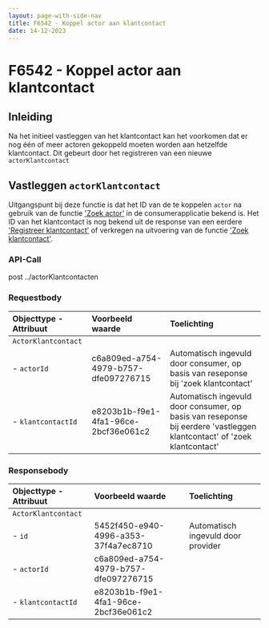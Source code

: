 ```yaml
---
layout: page-with-side-nav
title: F6542 - Koppel actor aan klantcontact
date: 14-12-2023
---
```


# F6542 - Koppel actor aan klantcontact

## Inleiding

Na het initieel vastleggen van het klantcontact kan het voorkomen dat er nog één of meer actoren gekoppeld moeten worden aan hetzelfde klantcontact. 
Dit gebeurt door het registreren van een nieuwe `actorKlantcontact`

## Vastleggen `actorKlantcontact`

Uitgangspunt bij deze functie is dat het ID van de te koppelen `actor` na gebruik van de functie ['Zoek actor'](./5582.md) in de consumerapplicatie bekend is. Het ID van het klantcontact is nog bekend uit de response van een eerdere ['Registreer klantcontact'](./2173.md) of verkregen na uitvoering van de functie ['Zoek klantcontact'](./3896.md).

### API-Call

post ../actorKlantcontacten

### Requestbody

| Objecttype - Attribuut | Voorbeeld waarde | Toelichting |
| :----------- | :----------- | :----------- |
| `ActorKlantcontact` | | |
| - `actorId` | c6a809ed-a754-4979-b757-dfe097276715 | Automatisch ingevuld door consumer, op basis van reseponse bij 'zoek klantcontact' |
| - `klantcontactId` | e8203b1b-f9e1-4fa1-96ce-2bcf36e061c2 | Automatisch ingevuld door consumer, op basis van reseponse bij eerdere 'vastleggen klantcontact' of 'zoek klantcontact' | 

### Responsebody

| Objecttype - Attribuut | Voorbeeld waarde | Toelichting |
| :----------- | :----------- | :----------- |
| `ActorKlantcontact` | | |
| - `id` | 5452f450-e940-4996-a353-37f4a7ec8710 | Automatisch ingevuld door provider |
| - `actorId` | c6a809ed-a754-4979-b757-dfe097276715 | |
| - `klantcontactId` | e8203b1b-f9e1-4fa1-96ce-2bcf36e061c2 | | 
